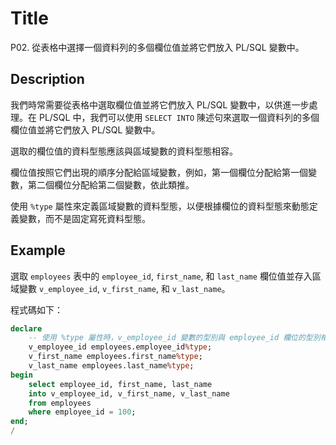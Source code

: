 # Title 

P02. 從表格中選擇一個資料列的多個欄位值並將它們放入 PL/SQL 變數中。

## Description

我們時常需要從表格中選取欄位值並將它們放入 PL/SQL 變數中，以供進一步處理。在 PL/SQL 中，我們可以使用 `SELECT INTO` 陳述句來選取一個資料列的多個欄位值並將它們放入 PL/SQL 變數中。

選取的欄位值的資料型態應該與區域變數的資料型態相容。

欄位值按照它們出現的順序分配給區域變數，例如，第一個欄位分配給第一個變數，第二個欄位分配給第二個變數，依此類推。

使用 `%type` 屬性來定義區域變數的資料型態，以便根據欄位的資料型態來動態定義變數，而不是固定寫死資料型態。

## Example

選取 `employees` 表中的 `employee_id`, `first_name`, 和 `last_name` 欄位值並存入區域變數 `v_employee_id`, `v_first_name`, 和 `v_last_name`。

程式碼如下：
```sql
declare 
    -- 使用 %type 屬性時，v_employee_id 變數的型別與 employee_id 欄位的型別相同。
    v_employee_id employees.employee_id%type;
    v_first_name employees.first_name%type;
    v_last_name employees.last_name%type;
begin
    select employee_id, first_name, last_name 
    into v_employee_id, v_first_name, v_last_name 
    from employees
    where employee_id = 100;
end;
/
```
